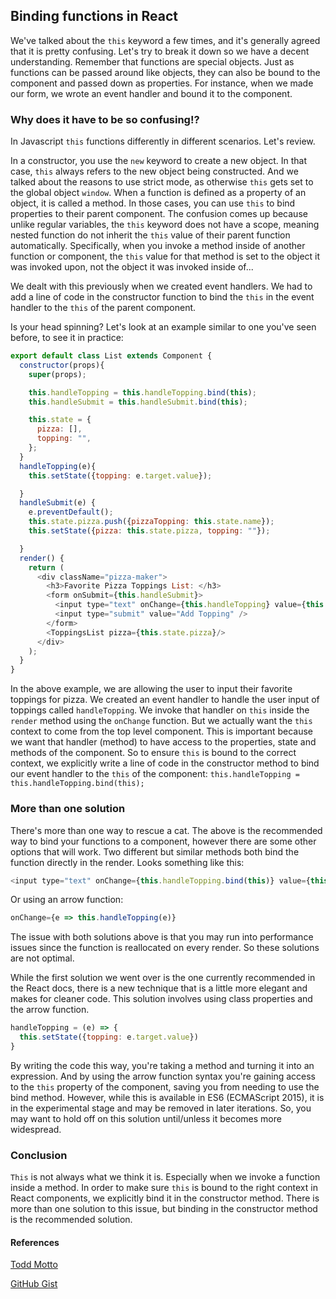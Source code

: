 ## Binding functions in React

We've talked about the `this` keyword a few times, and it's generally agreed that it is pretty confusing. Let's try to break it down so we have a decent understanding. Remember that functions are special objects. Just as functions can be passed around like objects, they can also be bound to the component and passed down as properties. For instance, when we made our form, we wrote an event handler and bound it to the component.

### Why does it have to be so confusing!?

In Javascript `this` functions differently in different scenarios. Let's review.

In a constructor, you use the `new` keyword to create a new object. In that case, `this` always refers to the new object being constructed. And we talked about the reasons to use strict mode, as otherwise `this` gets set to the global object `window`. When a function is defined as a property of an object, it is called a method. In those cases, you can use `this` to bind properties to their parent component. The confusion comes up because unlike regular variables, the `this` keyword does not have a scope, meaning nested function do not inherit the `this` value of their parent function automatically. Specifically, when you invoke a method inside of another function or component, the `this` value for that method is set to the object it was invoked upon, not the object it was invoked inside of...

We dealt with this previously when we created event handlers. We had to add a line of code in the constructor function to bind the `this` in the event handler to the `this` of the parent component.

Is your head spinning? Let's look at an example similar to one you've seen before, to see it in practice:

```js
export default class List extends Component {
  constructor(props){
    super(props);

    this.handleTopping = this.handleTopping.bind(this);
    this.handleSubmit = this.handleSubmit.bind(this);

    this.state = {
      pizza: [],
      topping: "",
    };
  }
  handleTopping(e){
    this.setState({topping: e.target.value});

  }
  handleSubmit(e) {
    e.preventDefault();
    this.state.pizza.push({pizzaTopping: this.state.name});
    this.setState({pizza: this.state.pizza, topping: ""});

  }
  render() {
    return (
      <div className="pizza-maker">
        <h3>Favorite Pizza Toppings List: </h3>
        <form onSubmit={this.handleSubmit}>
          <input type="text" onChange={this.handleTopping} value={this.state.topping}/>
          <input type="submit" value="Add Topping" />
        </form>
        <ToppingsList pizza={this.state.pizza}/>
      </div>
    );
  }
}

```

In the above example, we are allowing the user to input their favorite toppings for pizza. We created an event handler to handle the user input of toppings called `handleTopping`. We invoke that handler on `this` inside the `render` method using the `onChange` function. But we actually want the `this` context to come from the top level component. This is important because we want that handler (method) to have access to the properties, state and methods of the component. So to ensure `this` is bound to the correct context, we explicitly write a line of code in the constructor method to bind our event handler to the `this` of the component: `this.handleTopping = this.handleTopping.bind(this);`  

### More than one solution

There's more than one way to rescue a cat. The above is the recommended way to bind your functions to a component, however there are some other options that will work. Two different but similar methods both bind the function directly in the render. Looks something like this:

```js
<input type="text" onChange={this.handleTopping.bind(this)} value={this.state.topping}/>
```

Or using an arrow function:

```js
onChange={e => this.handleTopping(e)}
```

The issue with both solutions above is that you may run into performance issues since the function is reallocated on every render. So these solutions are not optimal.

While the first solution we went over is the one currently recommended in the React docs, there is a new technique that is a little more elegant and makes for cleaner code. This solution involves using class properties and the arrow function.

```js
handleTopping = (e) => {
  this.setState({topping: e.target.value})
}
```

By writing the code this way, you're taking a method and turning it into an expression. And by using the arrow function syntax you're gaining access to the `this` property of the component, saving you from needing to use the bind method. However, while this is available in ES6 (ECMAScript 2015), it is in the experimental stage and may be removed in later iterations. So, you may want to hold off on this solution until/unless it becomes more widespread.


### Conclusion

`This` is not always what we think it is. Especially when we invoke a function inside a method. In order to make sure `this` is bound to the right context in React components, we explicitly bind it in the constructor method. There is more than one solution to this issue, but binding in the constructor method is the recommended solution.

#### References

[Todd Motto](https://toddmotto.com/understanding-the-this-keyword-in-javascript/)

[GitHub Gist](https://gist.github.com/amitai10/adb66d6faa714e8c3cdb94946bb98356)
